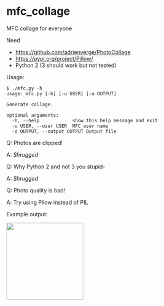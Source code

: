 # mfc_collage
MFC collage for everyone

Need
- https://github.com/adrienverge/PhotoCollage
- https://pypi.org/project/Pillow/
- Python 2 (3 should work but not tested)

Usage:
```
$ ./mfc.py -h
usage: mfc.py [-h] [-u USER] [-o OUTPUT]

Generate collage.

optional arguments:
  -h, --help            show this help message and exit
  -u USER, --user USER  MFC user name
  -o OUTPUT, --output OUTPUT Output file
```

Q: Photos are clipped!

A: *Shrugged* 

Q: Why Python 2 and not 3 you stupid-

A: *Shrugged*

Q: Photo quality is bad!

A: Try using Pilow instead of PIL

Example output:

<img src="https://i.imgur.com/kV0ZkUc.jpg" data-canonical-src="https://i.imgur.com/kV0ZkUc.jpg" width="200">
